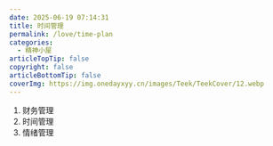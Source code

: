 ```yaml
---
date: 2025-06-19 07:14:31
title: 时间管理
permalink: /love/time-plan
categories:
  - 精神小屋
articleTopTip: false
copyright: false
articleBottomTip: false
coverImg: https://img.onedayxyy.cn/images/Teek/TeekCover/12.webp
---
```


1. 财务管理
2. 时间管理
3. 情绪管理
